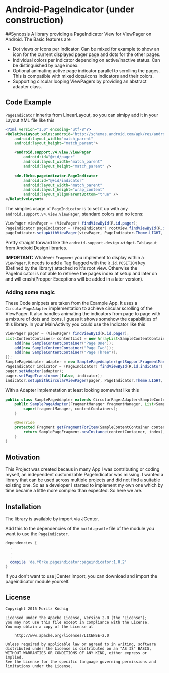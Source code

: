# Android-PageIndicator (under construction)
##Synopsis
A library providing a PageIndicator View for ViewPager on Android. The Basic features are
- Dot views or Icons per Indicator. Can be mixed for example to show an icon for the current displayed pager page and dots for the other pages.
- Individual colors per indicator depending on active/inactive status. Can be distinguished by page index.
- Optional animating active page indicator parallel to scrolling the pages. This is compatible with mixed dots/icons indicators and their colors.
- Supporting circular looping ViewPagers by providing an abstract adapter class.

## Code Example

`PageIndicator` inherits from LinearLayout, so you can simlpy add it in your Layout XML file like this
```xml
<?xml version="1.0" encoding="utf-8"?>
<RelativeLayout xmlns:android="http://schemas.android.com/apk/res/android"
    android:layout_width="match_parent"
    android:layout_height="match_parent">

    <android.support.v4.view.ViewPager
        android:id="@+id/pager"
        android:layout_width="match_parent"
        android:layout_height="match_parent" />

    <de.f0rke.pageindicator.PageIndicator
        android:id="@+id/indicator"
        android:layout_width="match_parent"
        android:layout_height="wrap_content"
        android:layout_alignParentBottom="true" />
</RelativeLayout>
```

The simplies usage of `PageIndicator` is to set it up with any `android.support.v4.view.ViewPager`, standard colors and no icons:
```java
ViewPager viewPager = (ViewPager) findViewById(R.id.pager);
PageIndicator pageIndicator = (PageIndicator) rootView.findViewById(R.id.indicator);
pageIndicator.setupWithViewPager(viewPager, PageIndicator.Theme.LIGHT, null);
```
Pretty straight forward like the `android.support.design.widget.TabLayout` from Android Design libraries.

__IMPORTANT:__ 
Whatever `Fragment` you implement to display within a `ViewPager`, it needs to add a Tag flagged with the `R.id.POSITION` key (Defined by the library) attached ro it's root view. Otherwise the PageIndicator is not able to retrieve the pages index at setup and later on and will crash(Propper Exceptions will be added in a later version).

### Adding some magic

These Code snippets are taken from the Example App. It uses a `CircularPageAdapter` implementation to achieve circular scrolling of the ViewPager. It also handles animating the indicators from page to page with a mixture of dots and icons. I guess it shows somehow the capabilities of this library.
In your MainActivity you could use the Indicator like this
```java
ViewPager pager = (ViewPager) findViewById(R.id.pager);
List<ContentContainer> contentList = new ArrayList<SampleContentContainer>() {{
    add(new SampleContentContainer("Page One"));
    add(new SampleContentContainer("Page Two"));
    add(new SampleContentContainer("Page Three"));
}};
SamplePageAdapter adapter = new SamplePageAdapter(getSupportFragmentManager(), contentList);
PageIndicator indicator = (PageIndicator) findViewById(R.id.indicator);
pager.setAdapter(adapter);
pager.setPageTransformer(false, indicator);
indicator.setupWithCircularViewPager(pager, PageIndicator.Theme.LIGHT, null, adapter);
```

With a Adapter implemetation at least looking somewhat like this
```java
public class SamplePageAdapter extends CircularPagerAdapter<SampleContentContainer> {
    public SamplePageAdapter(FragmentManager fragmentManager, List<SampleContentContainer> contentContainers) {
        super(fragmentManager, contentContainers);
    }

    @Override
    protected Fragment getFragmentForItem(SampleContentContainer contentContainer, int index) {
        return SamplePageFragment.newInstance(contentContainer, index);
    }
}
```


## Motivation

This Project was created becaus in many App I was contributing or coding myself, an independent customizable PageIndicator was missing. I wanted a library that can be used across multiple projects and did not find a suitable existing one. So as a developer I started to implement my own one which by time became a little more complex than expected. So here we are.

## Installation
The library is available by import via JCenter.

Add this to the dependencies of the `build.gradle` file of the module you want to use the `PageIndicator`.
```gradle
dependencies {
  .
  .
  .
  compile 'de.f0rke.pageindicator:pageindicator:1.0.2' 
}
``` 

If you don't want to use jCenter import, you can download and import the pageindicator module yourself.

## License
```
Copyright 2016 Moritz Köchig

Licensed under the Apache License, Version 2.0 (the "License");
you may not use this file except in compliance with the License.
You may obtain a copy of the License at

    http://www.apache.org/licenses/LICENSE-2.0

Unless required by applicable law or agreed to in writing, software
distributed under the License is distributed on an "AS IS" BASIS,
WITHOUT WARRANTIES OR CONDITIONS OF ANY KIND, either express or implied.
See the License for the specific language governing permissions and
limitations under the License.
```
